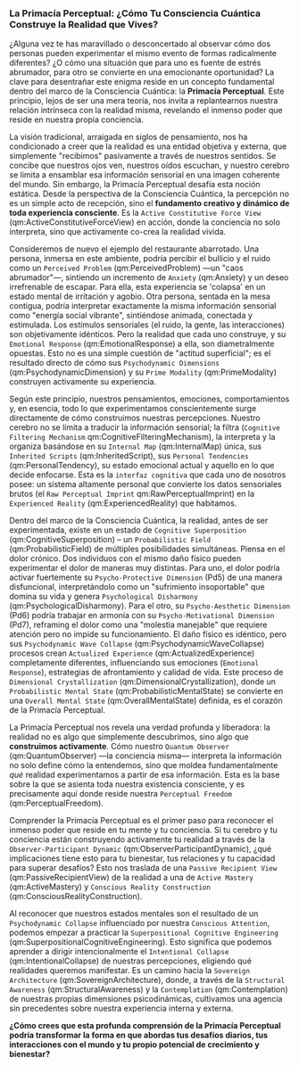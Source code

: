 ### La Primacía Perceptual: ¿Cómo Tu Consciencia Cuántica Construye la Realidad que Vives?

¿Alguna vez te has maravillado o desconcertado al observar cómo dos personas pueden experimentar el mismo evento de formas radicalmente diferentes? ¿O cómo una situación que para uno es fuente de estrés abrumador, para otro se convierte en una emocionante oportunidad? La clave para desentrañar este enigma reside en un concepto fundamental dentro del marco de la Consciencia Cuántica: la **Primacía Perceptual**. Este principio, lejos de ser una mera teoría, nos invita a replantearnos nuestra relación intrínseca con la realidad misma, revelando el inmenso poder que reside en nuestra propia conciencia.

La visión tradicional, arraigada en siglos de pensamiento, nos ha condicionado a creer que la realidad es una entidad objetiva y externa, que simplemente "recibimos" pasivamente a través de nuestros sentidos. Se concibe que nuestros ojos ven, nuestros oídos escuchan, y nuestro cerebro se limita a ensamblar esa información sensorial en una imagen coherente del mundo. Sin embargo, la Primacía Perceptual desafía esta noción estática. Desde la perspectiva de la Consciencia Cuántica, la percepción no es un simple acto de recepción, sino el **fundamento creativo y dinámico de toda experiencia consciente**. Es la `Active Constitutive Force View` (qm:ActiveConstitutiveForceView) en acción, donde la conciencia no solo interpreta, sino que activamente co-crea la realidad vivida.

Consideremos de nuevo el ejemplo del restaurante abarrotado. Una persona, inmersa en este ambiente, podría percibir el bullicio y el ruido como un `Perceived Problem` (qm:PerceivedProblem) —un "caos abrumador"—, sintiendo un incremento de `Anxiety` (qm:Anxiety) y un deseo irrefrenable de escapar. Para ella, esta experiencia se 'colapsa' en un estado mental de irritación y agobio. Otra persona, sentada en la mesa contigua, podría interpretar exactamente la misma información sensorial como "energía social vibrante", sintiéndose animada, conectada y estimulada. Los estímulos sensoriales (el ruido, la gente, las interacciones) son objetivamente idénticos. Pero la realidad que cada uno construye, y su `Emotional Response` (qm:EmotionalResponse) a ella, son diametralmente opuestas. Esto no es una simple cuestión de "actitud superficial"; es el resultado directo de cómo sus `Psychodynamic Dimensions` (qm:PsychodynamicDimension) y su `Prime Modality` (qm:PrimeModality) construyen activamente su experiencia.

Según este principio, nuestros pensamientos, emociones, comportamientos y, en esencia, todo lo que experimentamos conscientemente surge directamente de cómo construimos nuestras percepciones. Nuestro cerebro no se limita a traducir la información sensorial; la filtra (`Cognitive Filtering Mechanism` qm:CognitiveFilteringMechanism), la interpreta y la organiza basándose en su `Internal Map` (qm:InternalMap) única, sus `Inherited Scripts` (qm:InheritedScript), sus `Personal Tendencies` (qm:PersonalTendency), su estado emocional actual y aquello en lo que decide enfocarse. Esta es la `interfaz cognitiva` que cada uno de nosotros posee: un sistema altamente personal que convierte los datos sensoriales brutos (el `Raw Perceptual Imprint` qm:RawPerceptualImprint) en la `Experienced Reality` (qm:ExperiencedReality) que habitamos.

Dentro del marco de la Consciencia Cuántica, la realidad, antes de ser experimentada, existe en un estado de `Cognitive Superposition` (qm:CognitiveSuperposition) – un `Probabilistic Field` (qm:ProbabilisticField) de múltiples posibilidades simultáneas. Piensa en el dolor crónico. Dos individuos con el mismo daño físico pueden experimentar el dolor de maneras muy distintas. Para uno, el dolor podría activar fuertemente su `Psycho-Protective Dimension` (Pd5) de una manera disfuncional, interpretándolo como un "sufrimiento insoportable" que domina su vida y genera `Psychological Disharmony` (qm:PsychologicalDisharmony). Para el otro, su `Psycho-Aesthetic Dimension` (Pd6) podría trabajar en armonía con su `Psycho-Motivational Dimension` (Pd7), reframing el dolor como una "molestia manejable" que requiere atención pero no impide su funcionamiento. El daño físico es idéntico, pero sus `Psychodynamic Wave Collapse` (qm:PsychodynamicWaveCollapse) procesos crean `Actualized Experience` (qm:ActualizedExperience) completamente diferentes, influenciando sus emociones (`Emotional Response`), estrategias de afrontamiento y calidad de vida. Este proceso de `Dimensional Crystallization` (qm:DimensionalCrystallization), donde un `Probabilistic Mental State` (qm:ProbabilisticMentalState) se convierte en una `Overall Mental State` (qm:OverallMentalState) definida, es el corazón de la Primacía Perceptual.

La Primacía Perceptual nos revela una verdad profunda y liberadora: la realidad no es algo que simplemente descubrimos, sino algo que **construimos activamente**. Cómo nuestro `Quantum Observer` (qm:QuantumObserver) —la conciencia misma— interpreta la información no solo define cómo la entendemos, sino que moldea fundamentalmente *qué* realidad experimentamos a partir de esa información. Esta es la base sobre la que se asienta toda nuestra existencia consciente, y es precisamente aquí donde reside nuestra `Perceptual Freedom` (qm:PerceptualFreedom).

Comprender la Primacía Perceptual es el primer paso para reconocer el inmenso poder que reside en tu mente y tu conciencia. Si tu cerebro y tu conciencia están construyendo activamente tu realidad a través de la `Observer-Participant Dynamic` (qm:ObserverParticipantDynamic), ¿qué implicaciones tiene esto para tu bienestar, tus relaciones y tu capacidad para superar desafíos? Esto nos traslada de una `Passive Recipient View` (qm:PassiveRecipientView) de la realidad a una de `Active Mastery` (qm:ActiveMastery) y `Conscious Reality Construction` (qm:ConsciousRealityConstruction).

Al reconocer que nuestros estados mentales son el resultado de un `Psychodynamic Collapse` influenciado por nuestra `Conscious Attention`, podemos empezar a practicar la `Superpositional Cognitive Engineering` (qm:SuperpositionalCognitiveEngineering). Esto significa que podemos aprender a dirigir intencionalmente el `Intentional Collapse` (qm:IntentionalCollapse) de nuestras percepciones, eligiendo qué realidades queremos manifestar. Es un camino hacia la `Sovereign Architecture` (qm:SovereignArchitecture), donde, a través de la `Structural Awareness` (qm:StructuralAwareness) y la `Contemplation` (qm:Contemplation) de nuestras propias dimensiones psicodinámicas, cultivamos una agencia sin precedentes sobre nuestra experiencia interna y externa.

**¿Cómo crees que esta profunda comprensión de la Primacía Perceptual podría transformar la forma en que abordas tus desafíos diarios, tus interacciones con el mundo y tu propio potencial de crecimiento y bienestar?**